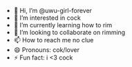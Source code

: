 - 👋 Hi, I’m @uwu-girl-forever
- 👀 I’m interested in cock
- 🌱 I’m currently learning how to rim
- 💞️ I’m looking to collaborate on rimming
- 📫 How to reach me no clue
- 😄 Pronouns: cok/lover
- ⚡ Fun fact: i <3 cock

<!---
uwu-girl-forever/uwu-girl-forever is a ✨ special ✨ repository because its `README.md` (this file) appears on your GitHub profile.
You can click the Preview link to take a look at your changes.
--->
